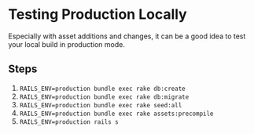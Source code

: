 # Testing Production Locally

Especially with asset additions and changes, it can be a good idea to test your local build in production mode. 

## Steps

1. `RAILS_ENV=production bundle exec rake db:create`
1. `RAILS_ENV=production bundle exec rake db:migrate`
1. `RAILS_ENV=production bundle exec rake seed:all`
1. `RAILS_ENV=production bundle exec rake assets:precompile`
1. `RAILS_ENV=production rails s`
